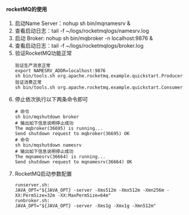 #### rocketMQ的使用
1. 启动Name Server：nohup sh bin/mqnamesrv &
2. 查看启动日志：tail -f ~/logs/rocketmqlogs/namesrv.log
3. 启动 Broker:  nohup sh bin/mqbroker -n localhost:9876 &
4. 查看启动日志：tail -f ~/logs/rocketmqlogs/broker.log
5. 验证RocketMQ功能正常
    ```text
    验证生产消息正常
    export NAMESRV_ADDR=localhost:9876
    sh bin/tools.sh org.apache.rocketmq.example.quickstart.Producer
    验证消费正常
    sh bin/tools.sh org.apache.rocketmq.example.quickstart.Consumer
    ```
6. 停止依次执行以下两条命令即可
    ```text
    # 命令
    sh bin/mqshutdown broker
    # 输出如下信息说明停止成功
    The mqbroker(36695) is running...
    Send shutdown request to mqbroker(36695) OK
    # 命令
    sh bin/mqshutdown namesrv
    # 输出如下信息说明停止成功
    The mqnamesrv(36664) is running...
    Send shutdown request to mqnamesrv(36664) OK
    ```
7. RocketMQ启动参数配置
   ```text
   runserver.sh:
   JAVA_OPT="${JAVA_OPT} -server -Xms512m -Xmx512m -Xmn256m -XX:PermSize=32m -XX:MaxPermSize=64m"
   runbroker.sh:
   JAVA_OPT="${JAVA_OPT} -server -Xms1g -Xmx1g -Xmn512m"
   ```